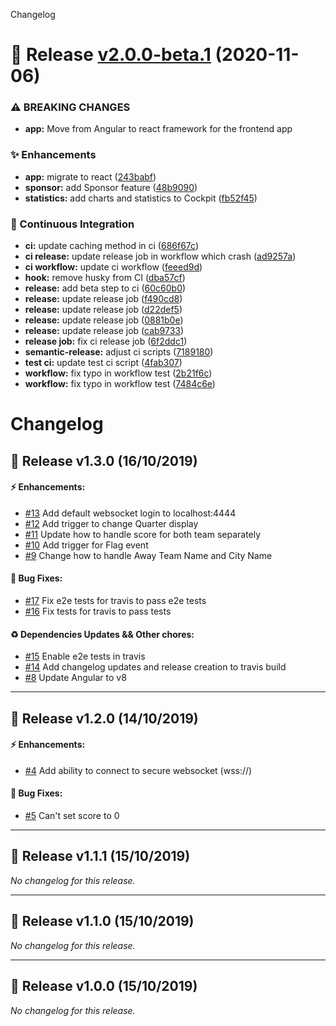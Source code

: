 Changelog

# :rocket: Release [v2.0.0-beta.1](https://github.com/umens/gones-streamer/compare/v1.3.0...v2.0.0-beta.1) (2020-11-06)
          

### ⚠ BREAKING CHANGES

* **app:** Move from Angular to react framework for the frontend app

### :sparkles: Enhancements

* **app:** migrate to react ([243babf](https://github.com/umens/gones-streamer/commit/243babf16d91002ac0936152439843b0b51173aa))
* **sponsor:** add Sponsor feature ([48b9090](https://github.com/umens/gones-streamer/commit/48b90908531147bb2b50345de1bea90f1f81c398))
* **statistics:** add charts and statistics to Cockpit ([fb52f45](https://github.com/umens/gones-streamer/commit/fb52f4545f81195635db7784a0ba622d8d703b0c))


### :robot: Continuous Integration

* **ci:** update caching method in ci ([686f67c](https://github.com/umens/gones-streamer/commit/686f67c61aacbfe676b005a65e1b4e8ca459b6d8))
* **ci release:** update release job in workflow which crash ([ad9257a](https://github.com/umens/gones-streamer/commit/ad9257a1ceb0f3143ca57417125450beba7107d5))
* **ci workflow:** update ci workflow ([feeed9d](https://github.com/umens/gones-streamer/commit/feeed9d255a328ccf9927a1063ec15967dac4953))
* **hook:** remove husky from CI ([dba57cf](https://github.com/umens/gones-streamer/commit/dba57cf231759b8003da3961a95a3f7243e83090))
* **release:** add beta step to ci ([60c60b0](https://github.com/umens/gones-streamer/commit/60c60b0beb48910c3c9b7b03fe53ec27464922d9))
* **release:** update release job ([f490cd8](https://github.com/umens/gones-streamer/commit/f490cd8982b690fdfe1708130352c02d63d42822))
* **release:** update release job ([d22def5](https://github.com/umens/gones-streamer/commit/d22def517103e09da5f45fb634cba2e1a242ed23))
* **release:** update release job ([0881b0e](https://github.com/umens/gones-streamer/commit/0881b0e770719a377918c5e792991926216be984))
* **release:** update release job ([cab9733](https://github.com/umens/gones-streamer/commit/cab97339ca142ca58b442f00dd2e7ba0dcdc7350))
* **release job:** fix ci release job ([6f2ddc1](https://github.com/umens/gones-streamer/commit/6f2ddc1eafdb0bb84a829c9b5dcfa6d8628d2f49))
* **semantic-release:** adjust ci scripts ([7189180](https://github.com/umens/gones-streamer/commit/71891801c4fd4464892932b3f30626385e4647dd))
* **test ci:** update test ci script ([4fab307](https://github.com/umens/gones-streamer/commit/4fab307ec32e13a01bd481c08525c437d592b69d))
* **workflow:** fix typo in workflow test ([2b21f6c](https://github.com/umens/gones-streamer/commit/2b21f6c8d2af74072f7494293375db4adc811a24))
* **workflow:** fix typo in workflow test ([7484c6e](https://github.com/umens/gones-streamer/commit/7484c6e6853a862780fc99a125866ad532f7417c))

# Changelog

## :rocket: Release v1.3.0 (16/10/2019)

#### :zap: Enhancements:

- [#13](https://github.com/umens/gones-streamer/issues/13) Add default websocket login to localhost:4444
- [#12](https://github.com/umens/gones-streamer/issues/12) Add trigger to change Quarter display
- [#11](https://github.com/umens/gones-streamer/issues/11) Update how to handle score for both team separately
- [#10](https://github.com/umens/gones-streamer/issues/10) Add trigger for Flag event
- [#9](https://github.com/umens/gones-streamer/issues/9) Change how to handle Away Team Name and City Name

#### :hammer: Bug Fixes:

- [#17](https://github.com/umens/gones-streamer/issues/17) Fix e2e tests for travis to pass e2e tests
- [#16](https://github.com/umens/gones-streamer/issues/16) Fix tests for travis to pass tests

#### :recycle: Dependencies Updates && Other chores:

- [#15](https://github.com/umens/gones-streamer/issues/15) Enable e2e tests in travis
- [#14](https://github.com/umens/gones-streamer/issues/14) Add changelog updates and release creation to travis build
- [#8](https://github.com/umens/gones-streamer/issues/8) Update Angular to v8

---

## :rocket: Release v1.2.0 (14/10/2019)

#### :zap: Enhancements:

- [#4](https://github.com/umens/gones-streamer/issues/4) Add ability to connect to secure websocket (wss://)

#### :hammer: Bug Fixes:

- [#5](https://github.com/umens/gones-streamer/issues/5) Can't set score to 0

---

## :rocket: Release v1.1.1 (15/10/2019)
*No changelog for this release.*

---

## :rocket: Release v1.1.0 (15/10/2019)
*No changelog for this release.*

---

## :rocket: Release v1.0.0 (15/10/2019)
*No changelog for this release.*
